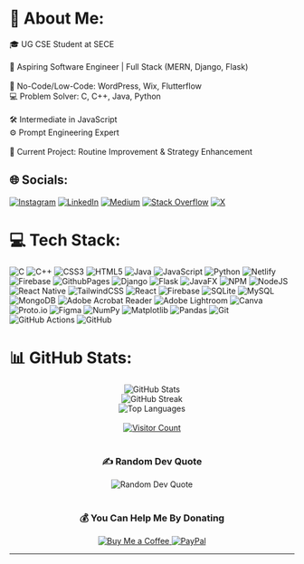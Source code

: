# 💫 About Me:
🎓 UG CSE Student at SECE<br><br>🚀 Aspiring Software Engineer | Full Stack (MERN, Django, Flask)<br><br>🌟 No-Code/Low-Code:    WordPress, Wix, Flutterflow<br>💻 Problem Solver:               C, C++, Java, Python<br><br> 🛠 Intermediate in JavaScript<br>⚙️ Prompt Engineering Expert<br><br>🚧 Current Project:              Routine Improvement & Strategy Enhancement


## 🌐 Socials:
[![Instagram](https://img.shields.io/badge/Instagram-%23E4405F.svg?logo=Instagram&logoColor=white)](https://instagram.com/hustlingsloth_) [![LinkedIn](https://img.shields.io/badge/LinkedIn-%230077B5.svg?logo=linkedin&logoColor=white)](https://linkedin.com/in/nithyasarathim) [![Medium](https://img.shields.io/badge/Medium-12100E?logo=medium&logoColor=white)](https://medium.com/@nithyasarathi.hashnode.dev) [![Stack Overflow](https://img.shields.io/badge/-Stackoverflow-FE7A16?logo=stack-overflow&logoColor=white)]([https://stackoverflow.com/users/nithyasarathim](https://stackoverflow.com/users/23065959/nithyasarathi-m)) [![X](https://img.shields.io/badge/X-black.svg?logo=X&logoColor=white)](https://x.com/nithyasarathim) 

# 💻 Tech Stack:
![C](https://img.shields.io/badge/c-%2300599C.svg?style=for-the-badge&logo=c&logoColor=white) ![C++](https://img.shields.io/badge/c++-%2300599C.svg?style=for-the-badge&logo=c%2B%2B&logoColor=white) ![CSS3](https://img.shields.io/badge/css3-%231572B6.svg?style=for-the-badge&logo=css3&logoColor=white) ![HTML5](https://img.shields.io/badge/html5-%23E34F26.svg?style=for-the-badge&logo=html5&logoColor=white) ![Java](https://img.shields.io/badge/java-%23ED8B00.svg?style=for-the-badge&logo=openjdk&logoColor=white) ![JavaScript](https://img.shields.io/badge/javascript-%23323330.svg?style=for-the-badge&logo=javascript&logoColor=%23F7DF1E) ![Python](https://img.shields.io/badge/python-3670A0?style=for-the-badge&logo=python&logoColor=ffdd54) ![Netlify](https://img.shields.io/badge/netlify-%23000000.svg?style=for-the-badge&logo=netlify&logoColor=#00C7B7) ![Firebase](https://img.shields.io/badge/firebase-%23039BE5.svg?style=for-the-badge&logo=firebase) ![GithubPages](https://img.shields.io/badge/github%20pages-121013?style=for-the-badge&logo=github&logoColor=white) ![Django](https://img.shields.io/badge/django-%23092E20.svg?style=for-the-badge&logo=django&logoColor=white) ![Flask](https://img.shields.io/badge/flask-%23000.svg?style=for-the-badge&logo=flask&logoColor=white) ![JavaFX](https://img.shields.io/badge/javafx-%23FF0000.svg?style=for-the-badge&logo=javafx&logoColor=white) ![NPM](https://img.shields.io/badge/NPM-%23CB3837.svg?style=for-the-badge&logo=npm&logoColor=white) ![NodeJS](https://img.shields.io/badge/node.js-6DA55F?style=for-the-badge&logo=node.js&logoColor=white) ![React Native](https://img.shields.io/badge/react_native-%2320232a.svg?style=for-the-badge&logo=react&logoColor=%2361DAFB) ![TailwindCSS](https://img.shields.io/badge/tailwindcss-%2338B2AC.svg?style=for-the-badge&logo=tailwind-css&logoColor=white) ![React](https://img.shields.io/badge/react-%2320232a.svg?style=for-the-badge&logo=react&logoColor=%2361DAFB) ![Firebase](https://img.shields.io/badge/firebase-a08021?style=for-the-badge&logo=firebase&logoColor=ffcd34) ![SQLite](https://img.shields.io/badge/sqlite-%2307405e.svg?style=for-the-badge&logo=sqlite&logoColor=white) ![MySQL](https://img.shields.io/badge/mysql-4479A1.svg?style=for-the-badge&logo=mysql&logoColor=white) ![MongoDB](https://img.shields.io/badge/MongoDB-%234ea94b.svg?style=for-the-badge&logo=mongodb&logoColor=white) ![Adobe Acrobat Reader](https://img.shields.io/badge/Adobe%20Acrobat%20Reader-EC1C24.svg?style=for-the-badge&logo=Adobe%20Acrobat%20Reader&logoColor=white) ![Adobe Lightroom](https://img.shields.io/badge/Adobe%20Lightroom-31A8FF.svg?style=for-the-badge&logo=Adobe%20Lightroom&logoColor=white) ![Canva](https://img.shields.io/badge/Canva-%2300C4CC.svg?style=for-the-badge&logo=Canva&logoColor=white) ![Proto.io](https://img.shields.io/badge/Proto.io-161637?style=for-the-badge&logo=proto.io&logoColor=00e5ff) ![Figma](https://img.shields.io/badge/figma-%23F24E1E.svg?style=for-the-badge&logo=figma&logoColor=white) ![NumPy](https://img.shields.io/badge/numpy-%23013243.svg?style=for-the-badge&logo=numpy&logoColor=white) ![Matplotlib](https://img.shields.io/badge/Matplotlib-%23ffffff.svg?style=for-the-badge&logo=Matplotlib&logoColor=black) ![Pandas](https://img.shields.io/badge/pandas-%23150458.svg?style=for-the-badge&logo=pandas&logoColor=white) ![Git](https://img.shields.io/badge/git-%23F05033.svg?style=for-the-badge&logo=git&logoColor=white) ![GitHub Actions](https://img.shields.io/badge/github%20actions-%232671E5.svg?style=for-the-badge&logo=githubactions&logoColor=white) ![GitHub](https://img.shields.io/badge/github-%23121011.svg?style=for-the-badge&logo=github&logoColor=white)
# 📊 GitHub Stats:
<div align="center">
  <img src="https://github-readme-stats.vercel.app/api?username=nithyasarathim&theme=dark&hide_border=false&include_all_commits=false&count_private=true" alt="GitHub Stats" /><br/>
  <img src="https://github-readme-streak-stats.herokuapp.com/?user=nithyasarathim&theme=dark&hide_border=false" alt="GitHub Streak" /><br/>
  <img src="https://github-readme-stats.vercel.app/api/top-langs/?username=nithyasarathim&theme=dark&hide_border=false&include_all_commits=false&count_private=true&layout=compact" alt="Top Languages" /><br><br/>
  
  <a href="https://visitcount.itsvg.in">
    <img src="https://visitcount.itsvg.in/api?id=nithyasarathim&icon=5&color=13" alt="Visitor Count"/>
  </a><br><br/>

  <h3>✍️ Random Dev Quote</h3>
  <img src="https://quotes-github-readme.vercel.app/api?type=vertical&theme=tokyonight" alt="Random Dev Quote" /><br><br/>

  <h3>💰 You Can Help Me By Donating</h3>
  <a href="https://buymeacoffee.com/nithyasarathim">
    <img src="https://img.shields.io/badge/Buy%20Me%20a%20Coffee-ffdd00?style=for-the-badge&logo=buy-me-a-coffee&logoColor=black" alt="Buy Me a Coffee"/>
  </a>
  <a href="https://paypal.me/contact.nithyasarathathi@gmail.com">
    <img src="https://img.shields.io/badge/PayPal-00457C?style=for-the-badge&logo=paypal&logoColor=white" alt="PayPal"/>
  </a>
</div>

  </a>
</p>



---


  
